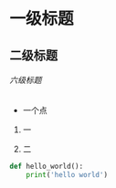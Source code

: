 # 一级标题
## 二级标题
###### 六级标题

* 一个点

1. 一

2. 二

```python
def hello_world():
    print('hello world')

```